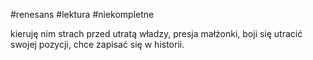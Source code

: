 #renesans #lektura #niekompletne 

kieruję nim strach przed utratą władzy, presja małżonki, boji się utracić swojej pozycji, chce zapisać się w historii. 